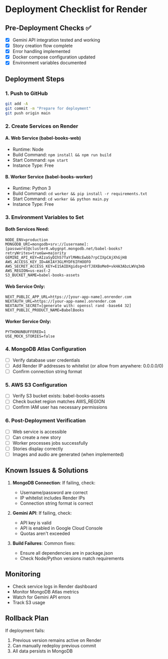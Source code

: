 # Deployment Checklist for Render

## Pre-Deployment Checks ✅

- [x] Gemini API integration tested and working
- [x] Story creation flow complete
- [x] Error handling implemented
- [x] Docker compose configuration updated
- [x] Environment variables documented

## Deployment Steps

### 1. Push to GitHub
```bash
git add -A
git commit -m "Prepare for deployment"
git push origin main
```

### 2. Create Services on Render

#### A. Web Service (babel-books-web)
- Runtime: Node
- Build Command: `npm install && npm run build`
- Start Command: `npm start`
- Instance Type: Free

#### B. Worker Service (babel-books-worker)
- Runtime: Python 3
- Build Command: `cd worker && pip install -r requirements.txt`
- Start Command: `cd worker && python main.py`
- Instance Type: Free

### 3. Environment Variables to Set

#### Both Services Need:
```
NODE_ENV=production
MONGODB_URI=mongodb+srv://[username]:[password]@cluster0.wbygnpt.mongodb.net/babel-books?retryWrites=true&w=majority
GEMINI_API_KEY=AIzaSyDIh57faYlMHNcEwbb7rpCIXpCAjXhGjH8
AWS_ACCESS_KEY_ID=AKIAY3GLMYDF6IFHOOFO
AWS_SECRET_ACCESS_KEY=E1SAIDXgidsg+drTJ8XBoMe0+vkHA3AbzLWVq3mb
AWS_REGION=us-east-2
S3_BUCKET_NAME=babel-books-assets
```

#### Web Service Only:
```
NEXT_PUBLIC_APP_URL=https://[your-app-name].onrender.com
NEXTAUTH_URL=https://[your-app-name].onrender.com
NEXTAUTH_SECRET=[generate with: openssl rand -base64 32]
NEXT_PUBLIC_PRODUCT_NAME=BabelBooks
```

#### Worker Service Only:
```
PYTHONUNBUFFERED=1
USE_MOCK_STORIES=false
```

### 4. MongoDB Atlas Configuration
- [ ] Verify database user credentials
- [ ] Add Render IP addresses to whitelist (or allow from anywhere: 0.0.0.0/0)
- [ ] Confirm connection string format

### 5. AWS S3 Configuration
- [ ] Verify S3 bucket exists: babel-books-assets
- [ ] Check bucket region matches AWS_REGION
- [ ] Confirm IAM user has necessary permissions

### 6. Post-Deployment Verification
- [ ] Web service is accessible
- [ ] Can create a new story
- [ ] Worker processes jobs successfully
- [ ] Stories display correctly
- [ ] Images and audio are generated (when implemented)

## Known Issues & Solutions

1. **MongoDB Connection**: If failing, check:
   - Username/password are correct
   - IP whitelist includes Render IPs
   - Connection string format is correct

2. **Gemini API**: If failing, check:
   - API key is valid
   - API is enabled in Google Cloud Console
   - Quotas aren't exceeded

3. **Build Failures**: Common fixes:
   - Ensure all dependencies are in package.json
   - Check Node/Python versions match requirements

## Monitoring

- Check service logs in Render dashboard
- Monitor MongoDB Atlas metrics
- Watch for Gemini API errors
- Track S3 usage

## Rollback Plan

If deployment fails:
1. Previous version remains active on Render
2. Can manually redeploy previous commit
3. All data persists in MongoDB